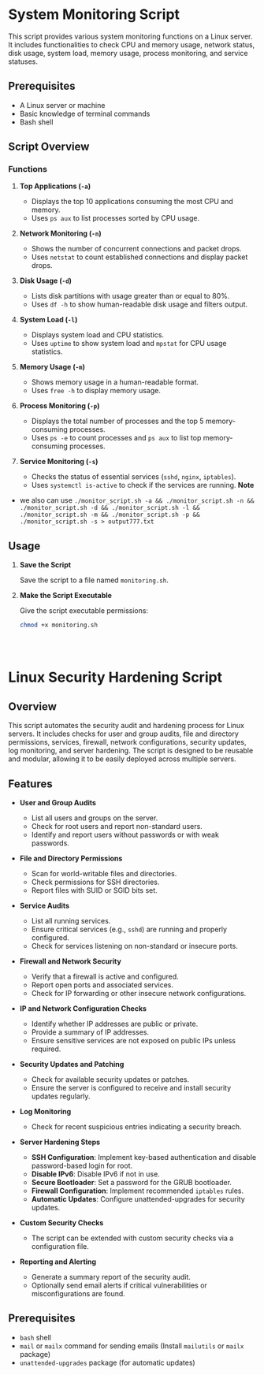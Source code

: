 # System Monitoring Script

This script provides various system monitoring functions on a Linux server. It includes functionalities to check CPU and memory usage, network status, disk usage, system load, memory usage, process monitoring, and service statuses.

## Prerequisites

- A Linux server or machine
- Basic knowledge of terminal commands
- Bash shell

## Script Overview

### Functions

1. **Top Applications (`-a`)**
   - Displays the top 10 applications consuming the most CPU and memory.
   - Uses `ps aux` to list processes sorted by CPU usage.

2. **Network Monitoring (`-n`)**
   - Shows the number of concurrent connections and packet drops.
   - Uses `netstat` to count established connections and display packet drops.

3. **Disk Usage (`-d`)**
   - Lists disk partitions with usage greater than or equal to 80%.
   - Uses `df -h` to show human-readable disk usage and filters output.

4. **System Load (`-l`)**
   - Displays system load and CPU statistics.
   - Uses `uptime` to show system load and `mpstat` for CPU usage statistics.

5. **Memory Usage (`-m`)**
   - Shows memory usage in a human-readable format.
   - Uses `free -h` to display memory usage.

6. **Process Monitoring (`-p`)**
   - Displays the total number of processes and the top 5 memory-consuming processes.
   - Uses `ps -e` to count processes and `ps aux` to list top memory-consuming processes.

7. **Service Monitoring (`-s`)**
   - Checks the status of essential services (`sshd`, `nginx`, `iptables`).
   - Uses `systemctl is-active` to check if the services are running.
**Note**
- we also can use `./monitor_script.sh -a && ./monitor_script.sh -n && ./monitor_script.sh -d && ./monitor_script.sh -l && ./monitor_script.sh -m && ./monitor_script.sh -p && ./monitor_script.sh -s > output777.txt` 

## Usage

1. **Save the Script**

   Save the script to a file named `monitoring.sh`.

2. **Make the Script Executable**

   Give the script executable permissions:

   ```bash
   chmod +x monitoring.sh





# Linux Security Hardening Script

## Overview

This script automates the security audit and hardening process for Linux servers. It includes checks for user and group audits, file and directory permissions, services, firewall, network configurations, security updates, log monitoring, and server hardening. The script is designed to be reusable and modular, allowing it to be easily deployed across multiple servers.

## Features

- **User and Group Audits**
  - List all users and groups on the server.
  - Check for root users and report non-standard users.
  - Identify and report users without passwords or with weak passwords.

- **File and Directory Permissions**
  - Scan for world-writable files and directories.
  - Check permissions for SSH directories.
  - Report files with SUID or SGID bits set.

- **Service Audits**
  - List all running services.
  - Ensure critical services (e.g., `sshd`) are running and properly configured.
  - Check for services listening on non-standard or insecure ports.

- **Firewall and Network Security**
  - Verify that a firewall is active and configured.
  - Report open ports and associated services.
  - Check for IP forwarding or other insecure network configurations.

- **IP and Network Configuration Checks**
  - Identify whether IP addresses are public or private.
  - Provide a summary of IP addresses.
  - Ensure sensitive services are not exposed on public IPs unless required.

- **Security Updates and Patching**
  - Check for available security updates or patches.
  - Ensure the server is configured to receive and install security updates regularly.

- **Log Monitoring**
  - Check for recent suspicious entries indicating a security breach.

- **Server Hardening Steps**
  - **SSH Configuration**: Implement key-based authentication and disable password-based login for root.
  - **Disable IPv6**: Disable IPv6 if not in use.
  - **Secure Bootloader**: Set a password for the GRUB bootloader.
  - **Firewall Configuration**: Implement recommended `iptables` rules.
  - **Automatic Updates**: Configure unattended-upgrades for security updates.

- **Custom Security Checks**
  - The script can be extended with custom security checks via a configuration file.

- **Reporting and Alerting**
  - Generate a summary report of the security audit.
  - Optionally send email alerts if critical vulnerabilities or misconfigurations are found.

## Prerequisites

- `bash` shell
- `mail` or `mailx` command for sending emails (Install `mailutils` or `mailx` package)
- `unattended-upgrades` package (for automatic updates)



